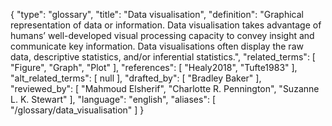 {
    "type": "glossary",
    "title": "Data visualisation",
    "definition": "Graphical representation of data or information. Data visualisation takes advantage of humans’ well-developed visual processing capacity to convey insight and communicate key information. Data visualisations often display the raw data, descriptive statistics, and/or inferential statistics.",
    "related_terms": [
        "Figure",
        "Graph",
        "Plot"
    ],
    "references": [
        "Healy2018",
        "Tufte1983"
    ],
    "alt_related_terms": [
        null
    ],
    "drafted_by": [
        "Bradley Baker"
    ],
    "reviewed_by": [
        "Mahmoud Elsherif",
        "Charlotte R. Pennington",
        "Suzanne L. K. Stewart"
    ],
    "language": "english",
    "aliases": [
        "/glossary/data_visualisation"
    ]
}